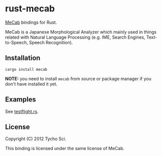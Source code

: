  rust-mecab
============

[MeCab](http://mecab.sourceforge.net/) bindings for Rust.

MeCab is a Japanese Morphological Analyzer which mainly used in things  
related with Natural Language Processing
(e.g. IME, Search Engines, Text-to-Speech, Speech Recognition).

 Installation
--------------

    cargo install mecab

**NOTE:** you need to install `mecab` from source or package manager if you don't have installed it yet.

 Examples
----------

See [testflight.rs](https://github.com/tychosci/rust-mecab/blob/master/testflight.rs).

 License
---------

Copyright (C) 2012 Tycho Sci.

This binding is licensed under the same license of MeCab.
